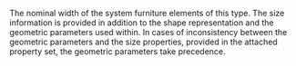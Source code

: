 The nominal width of the system furniture elements of this type. The size information is provided in addition to the shape representation and the geometric parameters used within. In cases of inconsistency between the geometric parameters and the size properties, provided in the attached property set, the geometric parameters take precedence.